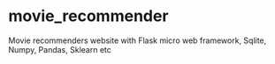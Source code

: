 # movie_recommender
Movie recommenders website with Flask micro web framework, Sqlite, Numpy, Pandas, Sklearn etc
